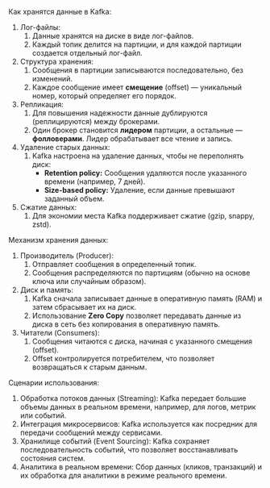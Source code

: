 Как хранятся данные в Kafka:
1. Лог-файлы:
	1) Данные хранятся на диске в виде лог-файлов.
	2) Каждый топик делится на партиции, и для каждой партиции создается отдельный лог-файл.
2. Структура хранения:
	1) Сообщения в партиции записываются последовательно, без изменений.
	2) Каждое сообщение имеет **смещение** (offset) — уникальный номер, который определяет его порядок.
3. Репликация:
	1) Для повышения надежности данные дублируются (реплицируются) между брокерами.
	2) Один брокер становится **лидером** партиции, а остальные — **фолловерами**. Лидер обрабатывает все чтение и запись.
4. Удаление старых данных:
	1) Kafka настроена на удаление данных, чтобы не переполнять диск:
		- **Retention policy:** Сообщения удаляются после указанного времени (например, 7 дней).
		- **Size-based policy:** Удаление, если данные превышают заданный объем.
5. Сжатие данных:
	1) Для экономии места Kafka поддерживает сжатие (gzip, snappy, zstd).


Механизм хранения данных:
1. Производитель (Producer):
	1) Отправляет сообщения в определенный топик.
	2) Сообщения распределяются по партициям (обычно на основе ключа или случайным образом).
2. Диск и память:
	1) Kafka сначала записывает данные в оперативную память (RAM) и затем сбрасывает их на диск.
	2) Использование **Zero Copy** позволяет передавать данные из диска в сеть без копирования в оперативную память.
2. Читатели (Consumers):
	1) Сообщения читаются с диска, начиная с указанного смещения (offset).
	2) Offset контролируется потребителем, что позволяет возвращаться к старым данным.


Сценарии использования:
1. Обработка потоков данных (Streaming):
   Kafka передает большие объемы данных в реальном времени, например, для логов, метрик или событий.
2. Интеграция микросервисов:
   Kafka используется как посредник для передачи сообщений между сервисами.
3. Хранилище событий (Event Sourcing):
   Kafka сохраняет последовательность событий, что позволяет восстанавливать состояния систем.
4. Аналитика в реальном времени:
   Сбор данных (кликов, транзакций) и их обработка для аналитики в режиме реального времени.